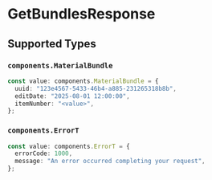 # GetBundlesResponse


## Supported Types

### `components.MaterialBundle`

```typescript
const value: components.MaterialBundle = {
  uuid: "123e4567-5433-46b4-a885-231265318b8b",
  editDate: "2025-08-01 12:00:00",
  itemNumber: "<value>",
};
```

### `components.ErrorT`

```typescript
const value: components.ErrorT = {
  errorCode: 1000,
  message: "An error occurred completing your request",
};
```

